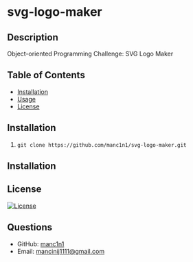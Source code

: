 # svg-logo-maker

## Description

Object-oriented Programming Challenge: SVG Logo Maker

## Table of Contents

-   [Installation](#installation)
-   [Usage](#usage)
-   [License](#license)

## Installation

1. `git clone https://github.com/manc1n1/svg-logo-maker.git`

## Installation

## License

[![License](https://img.shields.io/github/license/manc1n1/svg-logo-maker.svg?style=for-the-badge)](https://github.com/manc1n1/svg-logo-maker/blob/master/LICENSE)

## Questions

-   GitHub: [manc1n1](https://github.com/manc1n1)
-   Email: mancinij1111@gmail.com
